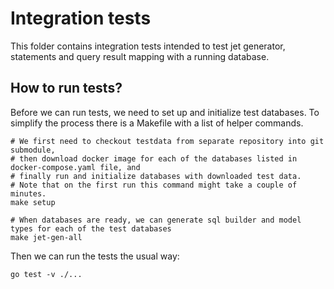 
# Integration tests

This folder contains integration tests intended to test jet generator, statements and query result mapping with a running database.

## How to run tests?

Before we can run tests, we need to set up and initialize test databases.
To simplify the process there is a Makefile with a list of helper commands.
```shell
# We first need to checkout testdata from separate repository into git submodule,
# then download docker image for each of the databases listed in docker-compose.yaml file, and 
# finally run and initialize databases with downloaded test data.
# Note that on the first run this command might take a couple of minutes.
make setup

# When databases are ready, we can generate sql builder and model types for each of the test databases
make jet-gen-all
```

Then we can run the tests the usual way:
```shell
go test -v ./...
```
